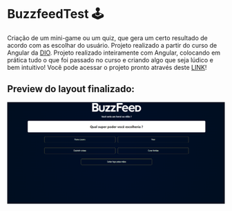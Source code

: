 # BuzzfeedTest 🕹️

Criação de um mini-game ou um quiz, que gera um certo resultado de acordo com as escolhar do usuário. Projeto realizado a partir do curso de Angular da [DIO](https://www.dio.me/).
Projeto realizado inteiramente com Angular, colocando em prática tudo o que foi passado no curso e criando algo que seja lúdico e bem intuitivo!
Você pode acessar o projeto pronto através deste [LINK](https://1maatheus.github.io/angular-buzzfeed-tests/angular-buzzfeed/)!

## Preview do layout finalizado:

 <img src="./src/assets/imgs/preview.png">
